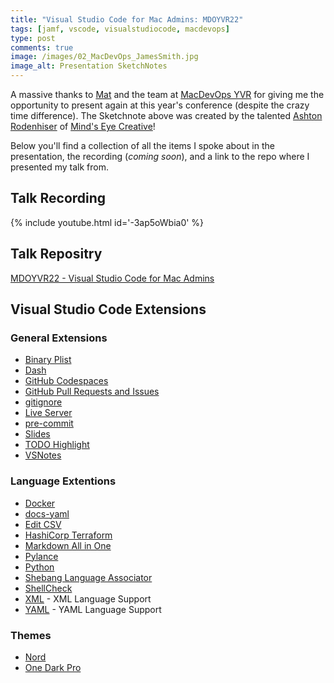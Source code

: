 ```yaml
---
title: "Visual Studio Code for Mac Admins: MDOYVR22"
tags: [jamf, vscode, visualstudiocode, macdevops]
type: post
comments: true
image: /images/02_MacDevOps_JamesSmith.jpg
image_alt: Presentation SketchNotes
---
```


A massive thanks to [Mat](https://mobile.twitter.com/macvfx) and the team at [MacDevOps YVR](https://mdoyvr.com/schedule-2022/) for giving me the opportunity to present again at this year's conference (despite the crazy time difference). The Sketchnote above was created by the talented [Ashton Rodenhiser](https://www.linkedin.com/in/ashtonrodenhiser/) of [Mind's Eye Creative](https://www.mindseyecreative.ca/)!

Below you'll find a collection of all the items I spoke about in the presentation, the recording (*coming soon*), and a link to the repo where I presented my talk from.

## Talk Recording
{% include youtube.html id='-3ap5oWbia0' %}

## Talk Repositry 
[MDOYVR22 - Visual Studio Code for Mac Admins](https://github.com/smithjw/vs-code-mac-admins)

## Visual Studio Code Extensions
### General Extensions 
- [Binary Plist](https://marketplace.visualstudio.com/items?itemName=dnicolson.binary-plist)
- [Dash](https://marketplace.visualstudio.com/items?itemName=deerawan.vscode-dash)
- [GitHub Codespaces](https://marketplace.visualstudio.com/items?itemName=GitHub.codespaces)
- [GitHub Pull Requests and Issues](https://marketplace.visualstudio.com/items?itemName=GitHub.vscode-pull-request-github)
- [gitignore](https://marketplace.visualstudio.com/items?itemName=codezombiech.gitignore)
- [Live Server](https://marketplace.visualstudio.com/items?itemName=ritwickdey.LiveServer)
- [pre-commit](https://marketplace.visualstudio.com/items?itemName=elagil.pre-commit-helper)
- [Slides](https://www.nicoespeon.com/en/2019/11/vscode-as-a-presentation-tool/)
- [TODO Highlight](https://marketplace.visualstudio.com/items?itemName=wayou.vscode-todo-highlight)
- [VSNotes](https://marketplace.visualstudio.com/items?itemName=patricklee.vsnotes)

### Language Extentions
- [Docker](https://marketplace.visualstudio.com/items?itemName=ms-azuretools.vscode-docker)
- [docs-yaml](https://marketplace.visualstudio.com/items?itemName=docsmsft.docs-yaml)
- [Edit CSV](https://marketplace.visualstudio.com/items?itemName=janisdd.vscode-edit-csv)
- [HashiCorp Terraform](https://marketplace.visualstudio.com/items?itemName=HashiCorp.terraform)
- [Markdown All in One](https://marketplace.visualstudio.com/items?itemName=yzhang.markdown-all-in-one)
- [Pylance](https://marketplace.visualstudio.com/items?itemName=ms-python.vscode-pylance)
- [Python](https://marketplace.visualstudio.com/items?itemName=ms-python.python)
- [Shebang Language Associator](https://marketplace.visualstudio.com/items?itemName=davidhewitt.shebang-language-associator)
- [ShellCheck](https://marketplace.visualstudio.com/items?itemName=timonwong.shellcheck)
- [XML](https://marketplace.visualstudio.com/items?itemName=redhat.vscode-xml) - XML Language Support
- [YAML](https://marketplace.visualstudio.com/items?itemName=redhat.vscode-yaml) - YAML Language Support

### Themes
- [Nord](https://marketplace.visualstudio.com/items?itemName=arcticicestudio.nord-visual-studio-code)
- [One Dark Pro](https://marketplace.visualstudio.com/items?itemName=zhuangtongfa.Material-theme)



